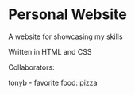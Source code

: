 # Personal Website
A website for showcasing my skills

Written in HTML and CSS

Collaborators:

tonyb - favorite food: pizza
